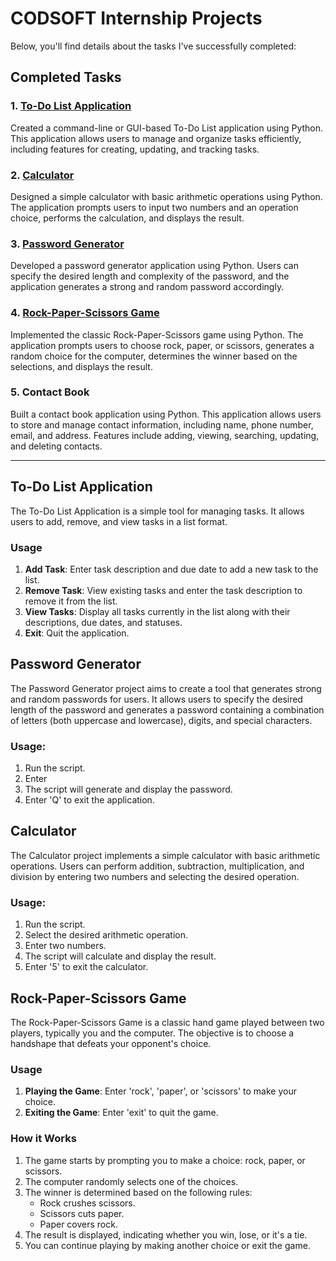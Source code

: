 # CODSOFT Internship Projects

Below, you'll find details about the tasks I've successfully completed:

## Completed Tasks

### 1. [To-Do List Application](#To-Do-List-Application)
Created a command-line or GUI-based To-Do List application using Python. This application allows users to manage and organize tasks efficiently, including features for creating, updating, and tracking tasks.

### 2. [Calculator](#calculator)
Designed a simple calculator with basic arithmetic operations using Python. The application prompts users to input two numbers and an operation choice, performs the calculation, and displays the result.

### 3. [Password Generator](#password-generator)
Developed a password generator application using Python. Users can specify the desired length and complexity of the password, and the application generates a strong and random password accordingly.

### 4. [Rock-Paper-Scissors Game](Rock-Paper-Scissors-Game)
Implemented the classic Rock-Paper-Scissors game using Python. The application prompts users to choose rock, paper, or scissors, generates a random choice for the computer, determines the winner based on the selections, and displays the result.

### 5. Contact Book
Built a contact book application using Python. This application allows users to store and manage contact information, including name, phone number, email, and address. Features include adding, viewing, searching, updating, and deleting contacts.

****

## To-Do List Application

The To-Do List Application is a simple tool for managing tasks. It allows users to add, remove, and view tasks in a list format.

### Usage

1. **Add Task**: Enter task description and due date to add a new task to the list.
2. **Remove Task**: View existing tasks and enter the task description to remove it from the list.
3. **View Tasks**: Display all tasks currently in the list along with their descriptions, due dates, and statuses.
4. **Exit**: Quit the application.

## Password Generator
The Password Generator project aims to create a tool that generates strong and random passwords for users. It allows users to specify the desired length of the password and generates a password containing a combination of letters (both uppercase and lowercase), digits, and special characters.

### Usage:
1. Run the script.
2. Enter 
3. The script will generate and display the password.
4. Enter 'Q' to exit the application.

## Calculator
The Calculator project implements a simple calculator with basic arithmetic operations. Users can perform addition, subtraction, multiplication, and division by entering two numbers and selecting the desired operation.

### Usage:
1. Run the script.
2. Select the desired arithmetic operation.
3. Enter two numbers.
4. The script will calculate and display the result.
5. Enter '5' to exit the calculator.

## Rock-Paper-Scissors Game

The Rock-Paper-Scissors Game is a classic hand game played between two players, typically you and the computer. The objective is to choose a handshape that defeats your opponent's choice.

### Usage

1. **Playing the Game**: Enter 'rock', 'paper', or 'scissors' to make your choice.
2. **Exiting the Game**: Enter 'exit' to quit the game.

### How it Works

1. The game starts by prompting you to make a choice: rock, paper, or scissors.
2. The computer randomly selects one of the choices.
3. The winner is determined based on the following rules:
   - Rock crushes scissors.
   - Scissors cuts paper.
   - Paper covers rock.
4. The result is displayed, indicating whether you win, lose, or it's a tie.
5. You can continue playing by making another choice or exit the game.
